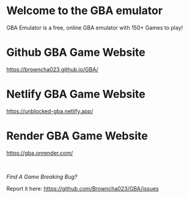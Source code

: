# Welcome to the GBA emulator

GBA Emulator is a free, online GBA emulator with 150+ Games to play!

# Github GBA Game Website

https://browncha023.github.io/GBA/

# Netlify GBA Game Website

https://unblocked-gba.netlify.app/

# Render GBA Game Website

https://gba.onrender.com/

<br>

*Find A Game Breaking Bug?*

Report it here: https://github.com/Browncha023/GBA/issues
